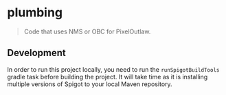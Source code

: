 # plumbing

> Code that uses NMS or OBC for PixelOutlaw.

## Development

In order to run this project locally, you need to run the `runSpigotBuildTools` gradle task before building the project.
It will take time as it is installing multiple versions of Spigot to your local Maven repository.
